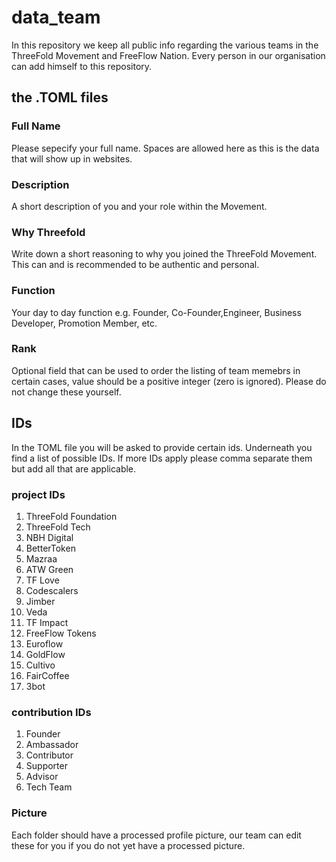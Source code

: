 # data_team

In this repository we keep all public info regarding the various teams in the ThreeFold Movement and FreeFlow Nation.
Every person in our organisation can add himself to this repository.

## the .TOML files

### Full Name
Please sepecify your full name. Spaces are allowed here as this is the data that will show up in websites.

### Description
A short description of you and your role within the Movement.

### Why Threefold
Write down a short reasoning to why you joined the ThreeFold Movement. This can and is recommended to be authentic and personal.

### Function
Your day to day function e.g. Founder, Co-Founder,Engineer, Business Developer, Promotion Member, etc.


### Rank
Optional field that can be used to order the listing of team memebrs in certain cases, value should be a positive integer (zero is ignored). Please do not change these yourself. 

## IDs
In the TOML file you will be asked to provide certain ids.
Underneath you find a list of possible IDs. 
If more IDs apply please comma separate them but add all that are applicable.


### project IDs
1. ThreeFold Foundation
2. ThreeFold Tech
3. NBH Digital
4. BetterToken
5. Mazraa
6. ATW Green
7. TF Love
8. Codescalers
9. Jimber
10. Veda
11. TF Impact
12. FreeFlow Tokens
13. Euroflow
14. GoldFlow
15. Cultivo
16. FairCoffee
17. 3bot


### contribution IDs
1. Founder
2. Ambassador
3. Contributor
4. Supporter
5. Advisor
6. Tech Team

### Picture
Each folder should have a processed profile picture, our team can edit these for you if you do not yet have a processed picture.

